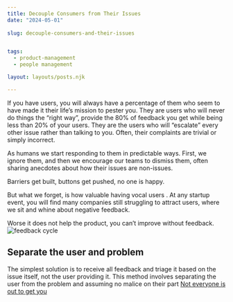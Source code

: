 ```yaml
---
title: Decouple Consumers from Their Issues
date: "2024-05-01"
 
slug: decouple-consumers-and-their-issues


tags: 
  - product-management
  - people management

layout: layouts/posts.njk

---
```

If you have users, you will always have a percentage of them who seem to have made it their life’s mission to pester you. They are users who will never do things the “right way”, provide the 80% of feedback you get while being less than 20% of your users. They are the users  who will “escalate” every other issue rather than talking to you. Often, their complaints are trivial or simply incorrect.

As humans we start responding to them in predictable ways. First, we ignore them, and then we encourage our teams to dismiss them, often sharing anecdotes about how their issues are non-issues.

Barriers get built, buttons get pushed, no one is happy.

But what we forget, is how valuable having vocal users . At any startup event, you will find many companies still struggling to attract users, where we sit and whine about negative feedback.

Worse it does not help the product, you can’t improve without feedback.![feedback cycle](/assets/feeback.png)

## Separate the user and problem

The simplest solution is to receive all feedback and triage it based on the issue itself, not the user providing it. This method involves separating the user from the problem and assuming no malice on their part [Not everyone is out to get you](https://fs.blog/mental-model-hanlons-razor/)
